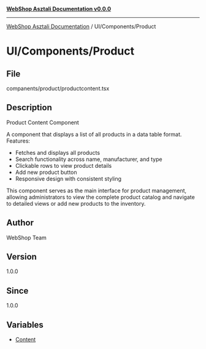 [**WebShop Asztali Documentation v0.0.0**](../../../README.md)

***

[WebShop Asztali Documentation](../../../modules.md) / UI/Components/Product

# UI/Components/Product

## File

companents/product/productcontent.tsx

## Description

Product Content Component

A component that displays a list of all products in a data table format.
Features:
- Fetches and displays all products
- Search functionality across name, manufacturer, and type
- Clickable rows to view product details
- Add new product button
- Responsive design with consistent styling

This component serves as the main interface for product management,
allowing administrators to view the complete product catalog and navigate
to detailed views or add new products to the inventory.

## Author

WebShop Team

## Version

1.0.0

## Since

1.0.0

## Variables

- [Content](variables/Content.md)
